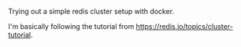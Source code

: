 Trying out a simple redis cluster setup with docker.

I'm basically following the tutorial from https://redis.io/topics/cluster-tutorial.

